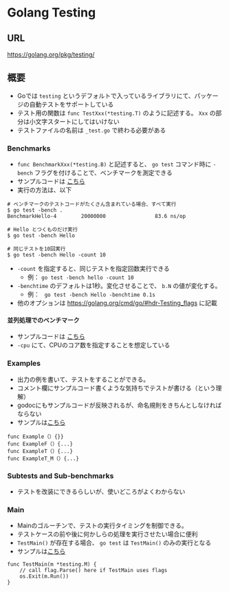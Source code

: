 # Golang Testing

## URL

https://golang.org/pkg/testing/

## 概要

* Goでは `testing` というデフォルトで入っているライブラリにて、パッケージの自動テストをサポートしている
* テスト用の関数は `func TestXxx(*testing.T)` のように記述する。 `Xxx` の部分は小文字スタートにしてはいけない
* テストファイルの名前は `_test.go` で終わる必要がある

### Benchmarks
* `func BenchmarkXxx(*testing.B)` と記述すると、 `go test` コマンド時に `-bench` フラグを付けることで、ベンチマークを測定できる
* サンプルコードは [こちら](hello/)
* 実行の方法は、以下
```
# ベンチマークのテストコードがたくさん含まれている場合、すべて実行
$ go test -bench .  
BenchmarkHello-4        20000000                83.6 ns/op

# Hello とつくものだけ実行
$ go test -bench Hello

# 同じテストを10回実行
$ go test -bench Hello -count 10
```

* `-count` を指定すると、同じテストを指定回数実行できる
  * 例： `go test -bench hello -count 10`
* `-benchtime` のデフォルトは1秒。変化させることで、 `b.N` の値が変化する。
  * 例： ` go test -bench Hello -benchtime 0.1s`
* 他のオプションは https://golang.org/cmd/go/#hdr-Testing_flags に記載

#### 並列処理でのベンチマーク
* サンプルコードは [こちら](bench-parallel/)
* `-cpu` にて、CPUのコア数を指定することを想定している

### Examples
* 出力の例を書いて、テストをすることができる。
* コメント欄にサンプルコード書くような気持ちでテストが書ける（という理解）
* godocにもサンプルコードが反映されるが、命名規則をきちんとしなければならない
* サンプルは[こちら](examples/)
```
func Example（）{}}
func ExampleF（）{...}
func ExampleT（）{...}
func ExampleT_M（）{...}
```

### Subtests and Sub-benchmarks
* テストを改装にできるらしいが、使いどころがよくわからない

### Main
* Mainのゴルーチンで、テストの実行タイミングを制御できる。
* テストケースの前や後に何かしらの処理を実行させたい場合に便利
* `TestMain()` が存在する場合、 `go test` は `TestMain()` のみの実行となる
* サンプルは[こちら](main/)

```
func TestMain(m *testing.M) {
	// call flag.Parse() here if TestMain uses flags
	os.Exit(m.Run())
}
```
